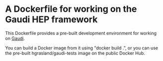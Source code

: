 # A Dockerfile for working on the Gaudi HEP framework

This Dockerfile provides a pre-built development environment for working on
[Gaudi](https://gaudi.web.cern.ch/gaudi/).

You can build a Docker image from it using "docker build .", or you can use the pre-built hgrasland/gaudi-tests image on the public Docker Hub.
